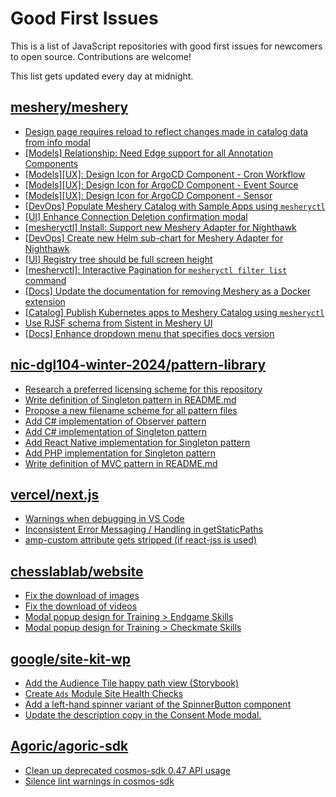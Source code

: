 # Good First Issues

This is a list of JavaScript repositories with good first issues for newcomers to open source. Contributions are welcome!

This list gets updated every day at midnight.

## [meshery/meshery](https://github.com/meshery/meshery)

- [Design page requires reload to reflect changes made in catalog data from info modal](https://github.com/meshery/meshery/issues/10593)
- [[Models] Relationship: Need Edge support for all Annotation Components](https://github.com/meshery/meshery/issues/10278)
- [[Models][UX]: Design Icon for ArgoCD Component - Cron Workflow](https://github.com/meshery/meshery/issues/10296)
- [[Models][UX]: Design Icon for ArgoCD Component - Event Source](https://github.com/meshery/meshery/issues/10298)
- [[Models][UX]: Design Icon for ArgoCD Component - Sensor](https://github.com/meshery/meshery/issues/10300)
- [[DevOps] Populate Meshery Catalog with Sample Apps using `mesheryctl`](https://github.com/meshery/meshery/issues/10458)
- [[UI] Enhance Connection Deletion confirmation modal](https://github.com/meshery/meshery/issues/10558)
- [[mesheryctl] Install: Support new Meshery Adapter for Nighthawk](https://github.com/meshery/meshery/issues/10371)
- [[DevOps] Create new Helm sub-chart for Meshery Adapter for Nighthawk](https://github.com/meshery/meshery/issues/10370)
- [[UI] Registry tree should be full screen height](https://github.com/meshery/meshery/issues/9595)
- [[mesheryctl]: Interactive Pagination for `mesheryctl filter list` command](https://github.com/meshery/meshery/issues/10366)
- [[Docs] Update the documentation for removing Meshery as a Docker extension](https://github.com/meshery/meshery/issues/9901)
- [[Catalog] Publish Kubernetes apps to Meshery Catalog using `mesheryctl`](https://github.com/meshery/meshery/issues/10444)
- [Use RJSF schema from Sistent in Meshery UI](https://github.com/meshery/meshery/issues/10445)
- [[Docs] Enhance dropdown menu that specifies docs version](https://github.com/meshery/meshery/issues/9227)

## [nic-dgl104-winter-2024/pattern-library](https://github.com/nic-dgl104-winter-2024/pattern-library)

- [Research a preferred licensing scheme for this repository](https://github.com/nic-dgl104-winter-2024/pattern-library/issues/19)
- [Write definition of Singleton pattern in README.md](https://github.com/nic-dgl104-winter-2024/pattern-library/issues/20)
- [Propose a new filename scheme for all pattern files](https://github.com/nic-dgl104-winter-2024/pattern-library/issues/45)
- [Add C# implementation of Observer pattern](https://github.com/nic-dgl104-winter-2024/pattern-library/issues/47)
- [Add C# implementation of Singleton pattern](https://github.com/nic-dgl104-winter-2024/pattern-library/issues/46)
- [Add React Native implementation for Singleton pattern](https://github.com/nic-dgl104-winter-2024/pattern-library/issues/8)
- [Add PHP implementation for Singleton pattern](https://github.com/nic-dgl104-winter-2024/pattern-library/issues/43)
- [Write definition of MVC pattern in README.md](https://github.com/nic-dgl104-winter-2024/pattern-library/issues/24)

## [vercel/next.js](https://github.com/vercel/next.js)

- [Warnings when debugging in VS Code](https://github.com/vercel/next.js/issues/24349)
- [Inconsistent Error Messaging / Handling in getStaticPaths](https://github.com/vercel/next.js/issues/41281)
- [amp-custom attribute gets stripped (if react-jss is used)](https://github.com/vercel/next.js/issues/12243)

## [chesslablab/website](https://github.com/chesslablab/website)

- [Fix the download of images](https://github.com/chesslablab/website/issues/97)
- [Fix the download of videos](https://github.com/chesslablab/website/issues/113)
- [Modal popup design for Training > Endgame Skills](https://github.com/chesslablab/website/issues/19)
- [Modal popup design for Training > Checkmate Skills](https://github.com/chesslablab/website/issues/20)

## [google/site-kit-wp](https://github.com/google/site-kit-wp)

- [Add the Audience Tile happy path view (Storybook)](https://github.com/google/site-kit-wp/issues/8135)
- [Create `Ads` Module Site Health Checks](https://github.com/google/site-kit-wp/issues/8245)
- [Add a left-hand spinner variant of the SpinnerButton component](https://github.com/google/site-kit-wp/issues/8163)
- [Update the description copy in the Consent Mode modal.](https://github.com/google/site-kit-wp/issues/8389)

## [Agoric/agoric-sdk](https://github.com/Agoric/agoric-sdk)

- [Clean up deprecated cosmos-sdk 0.47 API usage](https://github.com/Agoric/agoric-sdk/issues/8804)
- [Silence lint warnings in cosmos-sdk](https://github.com/Agoric/agoric-sdk/issues/9034)

